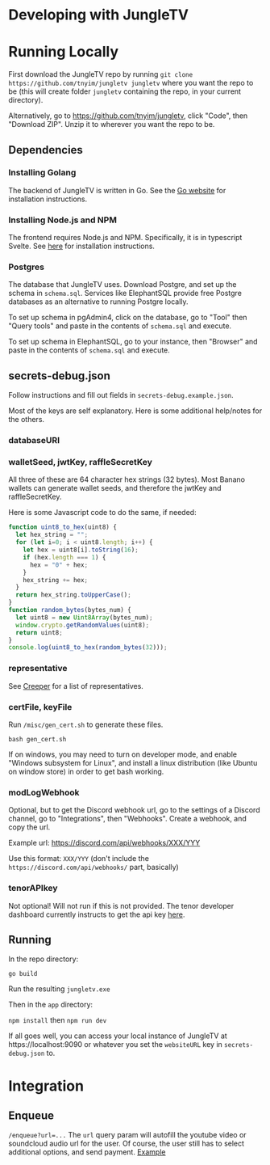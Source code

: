 # Developing with JungleTV

# Running Locally
First download the JungleTV repo by running `git clone https://github.com/tnyim/jungletv jungletv` where you want the repo to be (this will create folder `jungletv` containing the repo, in your current directory).

Alternatively, go to https://github.com/tnyim/jungletv, click "Code", then "Download ZIP". Unzip it to wherever you want the repo to be.

## Dependencies

### Installing Golang
The backend of JungleTV is written in Go. See the [Go website](https://go.dev/doc/install) for installation instructions.

### Installing Node.js and NPM
The frontend requires Node.js and NPM. Specifically, it is in typescript Svelte. See [here](https://docs.npmjs.com/downloading-and-installing-node-js-and-npm) for installation instructions.

### Postgres
The database that JungleTV uses. Download Postgre, and set up the schema in `schema.sql`. Services like ElephantSQL provide free Postgre databases as an alternative to running Postgre locally.

To set up schema in pgAdmin4, click on the database, go to "Tool" then "Query tools" and paste in the contents of `schema.sql` and execute.

To set up schema in ElephantSQL, go to your instance, then "Browser" and paste in the contents of `schema.sql` and execute.

## secrets-debug.json
Follow instructions and fill out fields in `secrets-debug.example.json`.

Most of the keys are self explanatory. Here is some additional help/notes for the others.

### databaseURI

### walletSeed, jwtKey, raffleSecretKey
All three of these are 64 character hex strings (32 bytes). Most Banano wallets can generate wallet seeds, and therefore the jwtKey and raffleSecretKey.

Here is some Javascript code to do the same, if needed:
```js
function uint8_to_hex(uint8) {
  let hex_string = "";
  for (let i=0; i < uint8.length; i++) {
    let hex = uint8[i].toString(16);
    if (hex.length === 1) {
      hex = "0" + hex;
    }
    hex_string += hex;
  }
  return hex_string.toUpperCase();
}
function random_bytes(bytes_num) {
  let uint8 = new Uint8Array(bytes_num);
  window.crypto.getRandomValues(uint8);
  return uint8;
}
console.log(uint8_to_hex(random_bytes(32)));
```

### representative
See [Creeper](https://creeper.banano.cc/representatives) for a list of representatives.

### certFile, keyFile
Run `/misc/gen_cert.sh` to generate these files.

`bash gen_cert.sh`

If on windows, you may need to turn on developer mode, and enable "Windows subsystem for Linux", and install a linux distribution (like Ubuntu on window store) in order to get bash working.

### modLogWebhook
Optional, but to get the Discord webhook url, go to the settings of a Discord channel, go to "Integrations", then "Webhooks". Create a webhook, and copy the url.

Example url: https://discord.com/api/webhooks/XXX/YYY

Use this format: `XXX/YYY` (don't include the `https://discord.com/api/webhooks/` part, basically)

### tenorAPIkey
Not optional! Will not run if this is not provided. The tenor developer dashboard currently instructs to get the api key [here](https://developers.google.com/tenor/guides/quickstart).

## Running
In the repo directory:

`go build`

Run the resulting `jungletv.exe`

Then in the `app` directory:

`npm install` then `npm run dev`

If all goes well, you can access your local instance of JungleTV at https://localhost:9090 or whatever you set the `websiteURL` key in `secrets-debug.json` to.

# Integration

## Enqueue
`/enqueue?url=...`
The `url` query param will autofill the youtube video or soundcloud audio url for the user. Of course, the user still has to select additional options, and send payment. [Example](https://jungletv.live/enqueue?url=https://www.youtube.com/watch?v=MErFw9sRjLg)
